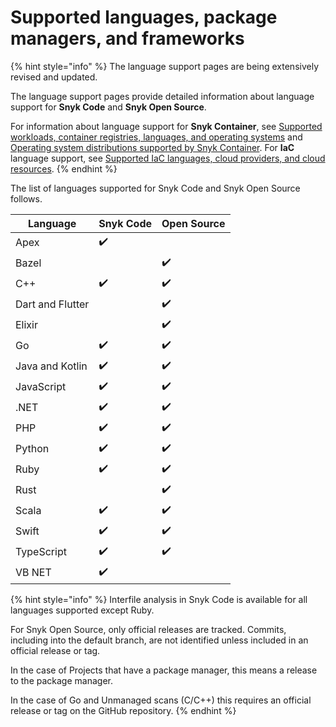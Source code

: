 # Supported languages, package managers, and frameworks

{% hint style="info" %}
The language support pages are being extensively revised and updated.

The language support pages provide detailed information about language support for **Snyk Code** and **Snyk Open Source**.

For information about language support for **Snyk Container**, see [Supported workloads, container registries, languages, and operating systems](../scan-with-snyk/snyk-container/kubernetes-integration/overview-of-kubernetes-integration/supported-workloads-container-registries-languages-and-operating-systems.md) and [Operating system distributions supported by Snyk Container](../scan-with-snyk/snyk-container/how-snyk-container-works/operating-system-distributions-supported-by-snyk-container.md). For **IaC** language support, see [Supported IaC languages, cloud providers, and cloud resources](../scan-with-snyk/snyk-iac/supported-iac-languages-cloud-providers-and-cloud-resources/).
{% endhint %}

The list of languages supported for Snyk Code and Snyk Open Source follows.

| Language         | Snyk Code | Open Source |
| ---------------- | --------- | ----------- |
| Apex             | ✔️        |             |
| Bazel            |           | ✔️          |
| C++              | ✔️        | ✔️          |
| Dart and Flutter |           | ✔️          |
| Elixir           |           | ✔️          |
| Go               | ✔️        | ✔️          |
| Java and Kotlin  | ✔️        | ✔️          |
| JavaScript       | ✔️        | ✔️          |
| .NET             | ✔️        | ✔️          |
| PHP              | ✔️        | ✔️          |
| Python           | ✔️        | ✔️          |
| Ruby             | ✔️        | ✔️          |
| Rust             |           | ✔️          |
| Scala            | ✔️        | ✔️          |
| Swift            | ✔️        | ✔️          |
| TypeScript       | ✔️        | ✔️          |
| VB NET           | ✔️        |             |

{% hint style="info" %}
Interfile analysis in Snyk Code is available for all languages supported except Ruby.

For Snyk Open Source, only official releases are tracked. Commits, including into the default branch, are not identified unless included in an official release or tag.&#x20;

In the case of Projects that have a package manager, this means a release to the package manager.&#x20;

In the case of Go and Unmanaged scans (C/C++) this requires an official release or tag on the GitHub repository.
{% endhint %}
